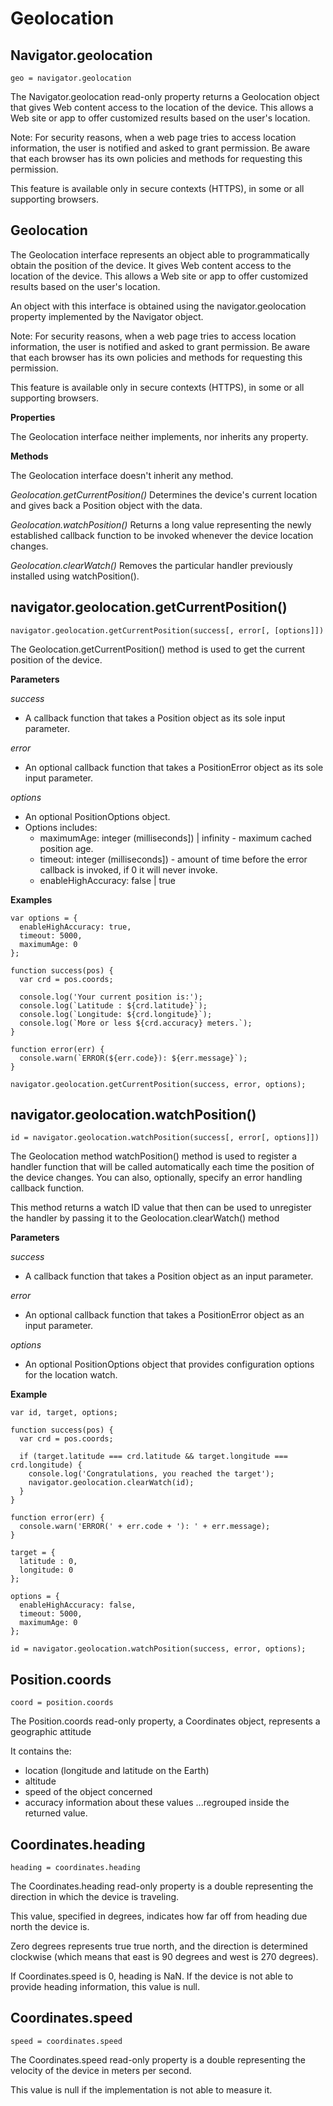 # Geolocation

Navigator.geolocation
-------------------------------------------------
``geo = navigator.geolocation``

The Navigator.geolocation read-only property returns a Geolocation object that gives Web content access to the location of the device. This allows a Web site or app to offer customized results based on the user's location.

Note: For security reasons, when a web page tries to access location information, the user is notified and asked to grant permission. Be aware that each browser has its own policies and methods for requesting this permission.

This feature is available only in secure contexts (HTTPS), in some or all supporting browsers.


Geolocation
-------------------------------------------------

The Geolocation interface represents an object able to programmatically obtain the position of the device. It gives Web content access to the location of the device. This allows a Web site or app to offer customized results based on the user's location.

An object with this interface is obtained using the navigator.geolocation property implemented by the Navigator object.

Note: For security reasons, when a web page tries to access location information, the user is notified and asked to grant permission. Be aware that each browser has its own policies and methods for requesting this permission.

This feature is available only in secure contexts (HTTPS), in some or all supporting browsers.

**Properties**

The Geolocation interface neither implements, nor inherits any property.

**Methods**

The Geolocation interface doesn't inherit any method.

_Geolocation.getCurrentPosition()_
Determines the device's current location and gives back a Position object with the data.

_Geolocation.watchPosition()_
Returns a long value representing the newly established callback function to be invoked whenever the device location changes.

_Geolocation.clearWatch()_
Removes the particular handler previously installed using watchPosition().


navigator.geolocation.getCurrentPosition()
-------------------------------------------------
``navigator.geolocation.getCurrentPosition(success[, error[, [options]])``

The Geolocation.getCurrentPosition() method is used to get the current position of the device.

**Parameters**

_success_
* A callback function that takes a Position object as its sole input parameter.

_error_
* An optional callback function that takes a PositionError object as its sole input parameter.

_options_
* An optional PositionOptions object.
* Options includes:
	* maximumAge: integer (milliseconds]) | infinity - maximum cached position age.
	* timeout: integer (milliseconds]) - amount of time before the error callback is invoked, if 0 it will never invoke.
	* enableHighAccuracy: false | true

**Examples**
```
var options = {
  enableHighAccuracy: true,
  timeout: 5000,
  maximumAge: 0
};

function success(pos) {
  var crd = pos.coords;

  console.log('Your current position is:');
  console.log(`Latitude : ${crd.latitude}`);
  console.log(`Longitude: ${crd.longitude}`);
  console.log(`More or less ${crd.accuracy} meters.`);
}

function error(err) {
  console.warn(`ERROR(${err.code}): ${err.message}`);
}

navigator.geolocation.getCurrentPosition(success, error, options);
```


navigator.geolocation.watchPosition()
-------------------------------------------------
``id = navigator.geolocation.watchPosition(success[, error[, options]])``

The Geolocation method watchPosition() method is used to register a handler function that will be called automatically each time the position of the device changes. You can also, optionally, specify an error handling callback function.

This method returns a watch ID value that then can be used to unregister the handler by passing it to the Geolocation.clearWatch() method

**Parameters**

_success_
* A callback function that takes a Position object as an input parameter.

_error_
* An optional callback function that takes a PositionError object as an input parameter.

_options_
* An optional PositionOptions object that provides configuration options for the location watch.

**Example**
```
var id, target, options;

function success(pos) {
  var crd = pos.coords;

  if (target.latitude === crd.latitude && target.longitude === crd.longitude) {
    console.log('Congratulations, you reached the target');
    navigator.geolocation.clearWatch(id);
  }
}

function error(err) {
  console.warn('ERROR(' + err.code + '): ' + err.message);
}

target = {
  latitude : 0,
  longitude: 0
};

options = {
  enableHighAccuracy: false,
  timeout: 5000,
  maximumAge: 0
};

id = navigator.geolocation.watchPosition(success, error, options);
```


Position.coords
-------------------------------------------------
``coord = position.coords``

The Position.coords read-only property, a Coordinates object, represents a geographic attitude

It contains the: 
* location (longitude and latitude on the Earth)
* altitude
* speed of the object concerned
* accuracy information about these values
...regrouped inside the returned value. 


Coordinates.heading
-------------------------------------------------
``heading = coordinates.heading``

The Coordinates.heading read-only property is a double representing the direction in which the device is traveling. 

This value, specified in degrees, indicates how far off from heading due north the device is. 

Zero degrees represents true true north, and the direction is determined clockwise (which means that east is 90 degrees and west is 270 degrees). 

If Coordinates.speed is 0, heading is NaN. If the device is not able to provide heading information, this value is null.


Coordinates.speed
-------------------------------------------------
``speed = coordinates.speed``

The Coordinates.speed read-only property is a double representing the velocity of the device in meters per second. 

This value is null if the implementation is not able to measure it.

